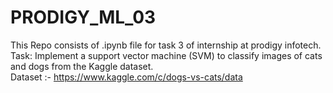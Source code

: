 # PRODIGY_ML_03
This Repo consists of .ipynb file for task 3 of internship at prodigy infotech.<br />
Task: Implement a support vector machine (SVM) to classify images of cats and dogs from the Kaggle dataset.</br>
Dataset :- https://www.kaggle.com/c/dogs-vs-cats/data

